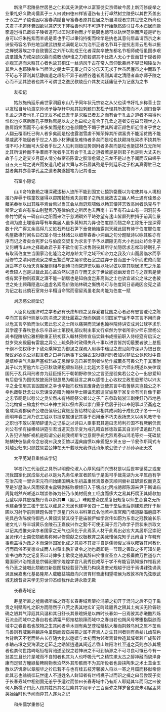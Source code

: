 <!-- { "loadSidebar": true } -->
　　新淦严君陵岳世居邑之仁和其先洪武中以富室徙实京师故今居上新河修废举之业秉礼好义敦尚儒素子三人曰诚曰徳曰祥皆谨饬有士行卓然树立陵岳以其世系盖出于汉之严子陵也因以富春清隠自号富春者原其世居之所自清隠者宗其世徳之所尚也夫君子抱道怀竒固欲以兼济天下非独善也时不可道不行始飘然逺引甘与木石居而鹿豕逰岂得已哉彼子陵者道可以匡时泽物而才华是閟也徳可以轨世范俗而声迹是铲也身可以纡朱拖紫而羊裘是着也手可以秉钧持衡而纶竿是执也其意何居盖谓西京之末谀佞茍容名节扫地当建武初羣龙满朝足以为治所乏者名节耳于是抗志青云思有以振之蝉蜕嚣埃之中自致寰区之外所以助成王化者深矣卒使东都名节相师成俗虽国歩艰虞羣雄角力咸朶颐汉鼎而莫敢动伊谁之力欤若谓其不仕故人无心于世而甘于隠者抑亦观其迹而未察其心者也故其桐江一丝清风千古在常人景仰歆慕尚不容已矧陵岳为其后人也耶陵岳生当熈洽之朝太平无事之日安分乐天无求于世虽居廛市之中而取予不茍志不营利其恬静幽逺之趣殆不异于岩栖谷遁者焉则其谓之清隠者盖亦师子陵之心而不泥其迹者也其不可谓世之逸民欤陵岳介其友沈廷庸征予为记遂为之书

　　友松记

　　姑苏施侑廷乐甫世家洞庭东山乃予同年状元宗铭之从父也读书好礼乡称善士尝以友松自号顷游京师谒予静存轩中观其投刺题曰友松予怪其所友物而不人则曰吾学孔孟之道者也孔子曰无友不如已吾于是求胜已者友之而有合于孔孟之道者不易得也惟松也岁寒后雕孔子亟称焉是以友之也曰松之有合于孔孟之道者安在曰吾观世之人胁肩謟笑面而不心者多矣而是松也苍颜鐡色不媚于世其所谓正颜色斯近信者乎世之人翻云覆雨枉已徇人者多矣而是松也露滋雪虐不知荣悴其所谓富贵不能淫贫贱不能移威武不能屈者乎世之人噐小材薄缓急难恃者多矣而是松也扶颠持危梁栋不挠其所谓不可小知而可大受者乎世之人见利则趋见势则附者多矣而是松也挺拔林立无所阿比其所谓矜而不争羣而不党者乎其有合于孔孟之道者若是是则君子也是则大丈夫也故予与之定交岁月既乆情分益宻虽陈雷之胶漆愈郊之云龙不是过也予闻而叹曰嗟乎自五交三衅之说兴而友道几絶昔大舜与木石居其殆是乎则廷乐之于松其真得胜已之益者矣其亦善学孔孟之道者矣遂援笔为记其语云

　　石室小隠记

　　山川竒特夐絶之壤深藏逺秘人迹所不能到固宜让猿狖麕鹿以为宅使其与人境相接乃弃辱于樵童牧竖得以踯躅輘轹焉夫岂君子之所忍哉故古之幽人畸士遇有佳景必薙芜畚秽以出其胜亭焉台焉以当其会从而逰观啸傲以畅其懐非志敦高尚者孰克与于斯常之宜兴有东山别墅焉乃蹇律伯度之所居也去西南十五里有石山山有一洞洞前多修竹竹阴有一磵自山之阳而来注于慈湖磵外平畴弥望有逺山皆屏列拱揖于前真佳景也洞为崩土堙塞弃辱有年矣居人虽多莫知其为异也伯度顾而惜之命工除拓于是深得数十尺广得文余高得几丈恠石玲珑石笋下垂竒絶始露岂天藏此固有待于伯度耶伯度构屋数椽竹间名曰石室小隠士林诸公以细草春香小洞幽之句分题赋诗以咏其胜亦有序而记之者矣佥宪罗公与伯度交契复为求言于予予以谓隠无有大小也出处茍合乎道又何朝市山林之择哉故君子非不欲仕衒玉求售则丧其所守矣隠居求志席珍待聘孔子有取焉伯度生当国家治化隆洽之时身跻太平之域不知帝力之我及穴山而居临水而亭延修竹之清风聴流泉之嗽玉覧遥岑之凝翠使石室之胜弃于昔而显于今忻而逰倦而憇逍遥卒岁以怡天真客至则相与谈诗书而究道徳以觞以咏以弦以奕其隠居求志之乐虽考盘硕人岂是过哉此其心盖泊然以道自守而无求于世故能摅幽发竒日与之娱若是使或有累于物则寂寞之濵不能一朝居也是知伯度岂非高尚之士也欤宜诸公之咏之也彼世之处士顾藉隠逸以盗虚名索高价致贻林磵之惭愧乌可与伯度同日语哉因佥宪之请为记之若此倘石室肯分半榻当命驾而宿留焉虽老矣尚能为伯度一赋

　　刘忠愍公祠堂记

　　人臣负经国济时之学者必有长虑却顾之见存爱君忧国之心者必有忠言谠论之陈幸而其言得行则足以防涓流之微杜履霜之渐而祸患消弭国家宁谧不幸其言不用而身以危其言卒验而治以紊此忠义之士所以痛哭而流涕也翰林院侍讲安成刘公球字求乐其学邃于春秋登永乐辛丑进士第授礼部仪制主事文行卓然为学者所宗少师东里杨公尚书毘陵胡公雅相敬重正统初荐入翰林预修宣庙实録书成授前职入侍经筵有启沃之益岁癸亥殿庭有雷震之异公上疏条陈时政得失凡十事以进言皆剀切最要者欲上总揽干纲不使权移于下敌众乘衅宜为御遏之谋疏入用事中珰见之虑见削夺深以为恨日夜聚议必欲杀公以钳言者之口寻假他事下公锦衣卫狱嗾司刑者加以非法公竟死狱中自是缙绅丧气言路声塞权珰益无忌惮专恣日甚司刑者怙势作威薫炙可畏公乃于其家附其子以为厉逾六年己巳秋敌果犯顺权珰挟上北廵大臣恳留不听六师出境遂以失律误国死于乱兵司刑者亦为廷臣捶死于朝朝野称快公之言至是验矣若公之心一出忠爱知有后患恒为国忧故披沥肝胆恳恳为朝廷言之兾以感悟上心收权立政思患预防以兴太平之业使用其言固国家之幸也卒扼扵权珰言废身危徒使其言中若蓍蔡夫岂独公之不幸也哉朝廷念公以忠谏没追赠为翰林学士赐谥忠愍遣官谕祭于家复命有司肖像于郡之忠节祠足以慰公之灵矣然未有特祠祭公者公之子广东叅政钺浙江副使釪乃市地邑治北构堂三楹龛扵中以奉神主翼以祭库表以崇门室于后居子孙以奉祀事以至斋庖之舍咸具焉郡侯许公聦邑侯唐公寛继至皆给材助金以相其成祠始于成化戊子冬十一月而明年春三月乃讫工钺以书抵京属谦记其事于石用垂不朽夫表扬忠义以树风教守令之职也不敢以芜陋辞谨为之记系之以诗曰人臣事君其道曰忠茍利扵国不有厥躬侃侃刘公有学有操横经讲筵引君当道天忽示变为戒孔昭宜修徳政菑其自消吁谟逺猷乃具入告犯讳触奸祸机是蹈谓公必毙我柄斯专岂意假手毙尤烈焉泰山鸿毛等扵一死磔鼠踣麟快彼惜此帝念忠谠曰我良臣恤以渥典幽愤以伸爰配乡贤五忠一节爰作斯祠式专对越公归来只顾兹烝尝公神在天千载耿光我作此诗永歌公徳子子孙孙承祀无忒

　　太平芜湖县重修庙学记

　　学校乃三代治民之具所以明彛伦淑人心厚风俗而兴贤材是以后世率循莫之或废况我国家化民成俗尤必以是为先务任承宣者顾后于是奚可乎哉芜湖为太平属邑有学在治东南一里许宋元符间始建国朝永乐初盖重修焉景泰天顺间尝补苴罅漏仅而克支至是岁歴滋乆风雨侵凌虫蠧毁剥栋败榱倾日入于壊成化丙戌徳郡陈源来尹于斯谒庙周覧嘅然兴嗟遂以増崇修饰为任乃市美材佣良工经度而侈大之易其朽腐正其倾欹加瓦甓以厚其庇覆施丹青以新其■〈黑乚〉昧殿堂斋庑悉复旧规复以师生合食之无所也建会馔堂三楹于堂左以藏息之无居也建学舍四十二楹于堂后舍后则建观徳厅于射圃以习射学前则建题名碑于灵星门外以书科第氏名他若神库官廨门墙道路湢庖靡不完具邑佐陈侯侍御邑人黄譲实赞其役于是庙貌俨如学宫伟如蔚为东南之冠教谕长乐谢文礼训导丰城黄乐金陵石正嘉侯兴作之勤不可使无闻于后乃命学子赍状来京取文以记其成惟夫庠序者国家之元气也风化于此焉系人材于此焉出必宏大其居斯足崇祀圣贤作兴士类使颓敝弗称何以修奠献之仪极教育之美哉惟侯克知乎此甫当下车輙有事焉盖得为政之本而深体国家化成之意矣不其贤乎自是儒师俊乂得以雍容其间教化行而风俗丕变徳业成而人材軰出孰非贤令之功也哉即是一节观之善政之多可知矣是宜书也故为之记复系以诗俾多士歌侯之徳其辞曰扵惟宣圣立人之极垂教万世道存六籍国家兴治惟道是宗徧祀寰宇煌煌学宫凡我秀民咸萃于学不有能官孰知振作惟我贤令乃圣之徒嘅此颓敝曰新是图载经载营乃葺乃构焕发奎光规越于旧于焉讲肄弦诵沨沨匪侯嘉惠化基曷隆邦人载瞻益端趋向兴贤育材奋庸相望噫侯为政敦本所先弦歌武城无媿昔贤来学无穷世仰丕绩我作此诗永歌无斁

　　长春寿域记

　　寿星所直之墟南极所临之野有长春寿域焉肇扵鸿蒙之初开于混沌之后不见于禹贡之制赋周礼之职方而隠然于八荒之表其地宏旷无町畦疆界之限其土夷沃无险僻硗确之陋其气淳厖其风温和其日舒长其景暄妍是以四时长春如一日焉彼其赤曦酷烈烁石流金而域中之春自若也清霜严厉摧枯陨箨而域中之春自若也朔风号寒堕指裂肤而域中之春自若也故物之生其间者草木则有紫芝苍松蟠桃大椿而荆棘乌附之属不茁焉鸟兽则有威鳯祥麟莲龟巢鹤而蝮虿枭獍之属不育焉人之生其间者则有黄髪儿齿孺色台背后天不老而终古长存随大化以遨嬉与太初而为邻者焉昔尝造其域者若广成彭铿李聃击壌之叟海濵之老茹芝之皓皆逍遥其间近若香山睢阳洛社至道之英则亦渉其境者也柰何世路﨑岖恒相背驰遂至视之若神洲之不可到仙源之不可寻良可慨已今有一翁盖生且长扵是域而不自知者也其为人也呼吸元气之精饮漱太古之醇神融而貌泽身康而足轻方曈緑髪睥睨物表泊然外其形骸而不为其所役者也尝挟陶朱之术土苴金玉散以济饥帝以章服华之扵已若不与也有桂五枝芳馨袭人将以一寄之月窟而移献帝傍此其志也翁徜徉玩世逢人不道姓名人鲜知者有烂柯樵子过而识之揖之曰吾尝观子奕于长春寿域中相别固无恙乎予适过而惊曰长春寿域中乃有斯人耶疑其年而问之曰彼何人斯樵子曰此人顾其姓昂其名世隆其字阅甲子三百诞弥之祥岁舍玄虎朱明届孟蓂荚始抽时也予闻而异其人遂为之记

　　和州儒学重修记

